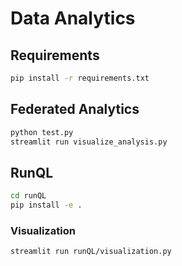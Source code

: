 # Data Analytics

## Requirements

```bash
pip install -r requirements.txt
```

## Federated Analytics

```bash
python test.py
streamlit run visualize_analysis.py
```

## RunQL

```bash
cd runQL
pip install -e .
```

### Visualization

```bash
streamlit run runQL/visualization.py
```
